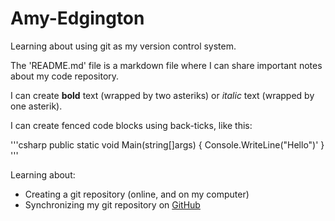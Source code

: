# Amy-Edgington

Learning about using git as my version control system.

The 'README.md' file is a markdown file where I can share important notes about my code repository.

I can create **bold** text (wrapped by two asteriks) or *italic* text (wrapped by one asterik).

I can create fenced code blocks using back-ticks, like this:

'''csharp
public static void Main(string[]args)
{
  Console.WriteLine("Hello")'
 }
 '''
 
 Learning about:
 - Creating a git repository (online, and on my computer)
 - Synchronizing my git repository on [GitHub](https://github.com)
